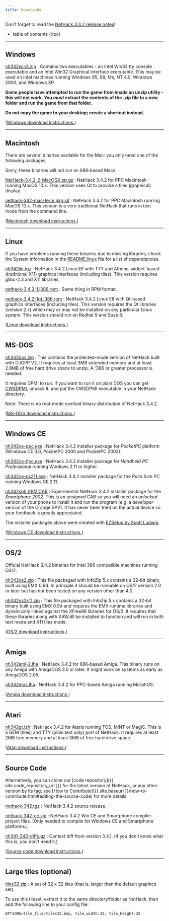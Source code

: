 ```yaml
---
title: Downloads
---
```

Don't forget to read the [NetHack 3.4.2 release notes](release.html)!

* table of contents
{:toc}

---

## Windows

[nh342win3.zip](http://sourceforge.net/projects/nethack/files/nethack/3.4.2/nh342win3.zip/download)
: Contains two executables - an Intel Win32 tty console executable and an Intel Win32 Graphical Interface executable.  This may be used on Intel machines running Windows 95, 98, Me, NT 4.0, Windows 2000, and Windows XP.

**Some people have attempted to run the game from *inside* an unzip utility - this will not work.  You *must* extract the contents of the .zip file to a new folder and run the game from that folder.**

**Do not copy the game to your desktop; create a shortcut instead.**

([Windows download instructions.](ports/download-win.html))

---

## Macintosh

There are several binaries available for the Mac: you only need one of the following packages.

Sorry, these binaries will not run on 68K-based Macs.

[NetHack-3.4.2-2-MacOSX.tar.gz](http://sourceforge.net/projects/nethack/files/nethack/3.4.2/NetHack-3.4.2-2-MacOSX.tar.gz/download)
: NetHack 3.4.2 for PPC Macintosh running MacOS 10.x.  This version uses Qt to provide a tiles (graphical) display.

[nethack-342-mac-term.pkg.sit](http://sourceforge.net/projects/nethack/files/nethack/3.4.2/nethack-342-mac-term.pkg.sit/download)
: NetHack 3.4.2 for PPC Macintosh running MacOS 10.x.  This version is a very traditional NetHack that runs in text mode from the command line.

([Macintosh download instructions.](ports/download-mac.html))

---

## Linux

If you have problems running these binaries due to missing libraries, check the System information in the [README.linux](#TODO) file for a list of dependencies.

[nh342lin.tgz](http://sourceforge.net/projects/nethack/files/nethack/3.4.2/nh342lin.tgz/download)
: NetHack 3.4.2 Linux Elf with TTY and Athena-widget-based (traditional X11) graphics interfaces (including tiles).  This version requires glibc-2.3 and X11 libraries.

[nethack-3.4.2-1.i386.rpm](http://sourceforge.net/projects/nethack/files/nethack/3.4.2/nethack-3.4.2-1.i386.rpm/download)
: Same thing in RPM format.

[nethack-3.4.2-1qt.i386.rpm](http://sourceforge.net/projects/nethack/files/nethack/3.4.2/nethack-3.4.2-1qt.i386.rpm/download)
: NetHack 3.4.2 Linux Elf with Qt-based graphics interfaces (including tiles).  This version requires the Qt libraries (version 2.x) which may or may not be installed on any particular Linux system.  This version should run on Redhat 9 and Suse 8.

([Linux download instructions.](ports/download-linux.html))

---

## MS-DOS

[nh342dos.zip](http://sourceforge.net/projects/nethack/files/nethack/3.4.2/nh342dos.zip/download)
: This contains the protected-mode version of NetHack built with DJGPP V2.  It requires at least 3MB extended memory and at least 2.8MB of free hard drive space to unzip.  A '386 or greater processor is needed.

It requires DPMI to run.  If you want to run it on plain DOS you can get [CWSDPMI](http://www.delorie.com/djgpp/dl/ofc/simtel/v2misc/csdpmi5b.zip), unpack it, and put the CWSDPMI executable in your NetHack directory.

Note: There is no real-mode overlaid binary distribution of NetHack 3.4.2.

([MS-DOS download instructions.](ports/download-msdos.html))

---

## Windows CE

[nh342ce-ppc.exe](http://sourceforge.net/projects/nethack/files/nethack/3.4.2/nh342ce-ppc.exe/download)
: NetHack 3.4.2 installer package for *PocketPC* platform (Windows CE 3.0, PocketPC 2000 and PocketPC 2002).

[nh342ce-hpc.exe](http://sourceforge.net/projects/nethack/files/nethack/3.4.2/nh342ce-hpc.exe/download)
: NetHack 3.4.2 installer package for *Handheld PC Professional* running Windows 2.11 or higher.

[nh342ce-ps211.exe](http://sourceforge.net/projects/nethack/files/nethack/3.4.2/nh342ce-ps211.exe/download)
: NetHack 3.4.2 installer package for the *Palm Size PC* running Windows CE 2.11.

[nh342sph.ARM.CAB](http://sourceforge.net/projects/nethack/files/nethack/3.4.2/nh342sph.ARM.CAB/download)
: Experimental NetHack 3.4.2 installer package for the *Smartphone 2002*.  This is an *unsigned* CAB so you will need an *unlocked* version of your phone to install it and run the program (e.g. a *developer* version of the Orange SPV).  It has never been tried on the actual device so your feedback is greatly appreciated.

The installer packages above were created with [EZSetup by Scott Ludwig](http://www.scottlu.com/Content/EZSetup.html).

([Windows CE download instructions.](ports/download-wince.html))

---

## OS/2

Official NetHack 3.4.2 binaries for Intel 386 compatible machines running OS/2.

[nh342os2.zip](http://sourceforge.net/projects/nethack/files/nethack/3.4.2/nh342os2.zip/download)
: This file packaged with InfoZip 5.x contains a 32-bit binary built using EMX 0.9d.  In principle it should be runnable on OS/2 version 2.0 or later but has not been tested on any version other than 4.0.

[nh342os2x11.zip](http://sourceforge.net/projects/nethack/files/nethack/3.4.2/nh342os2x11.zip/download)
: This file packaged with InfoZip 5.x contains a 32-bit binary built using EMX 0.9d and requires the EMX runtime libraries and dynamically linked against the XFree86 libraries for OS/2.  It requires that these libraries along with XAW.dll be installed to function and will run in both text mode and X11 tiles mode.

([OS/2 download instructions.](ports/download-os2.html))

---

## Amiga

[nh342ami-2.lha](http://sourceforge.net/projects/nethack/files/nethack/3.4.2/nh342ami-2.lha/download)
: NetHack 3.4.2 for 68K-based Amiga.  This binary runs on any Amiga with AmigaDOS 3.0 or later.  It might work on systems as early as AmigaDOS 2.05.

[nh342mos.lha](http://sourceforge.net/projects/nethack/files/nethack/3.4.2/nh342mos.lha/download)
: NetHack 3.4.2 for PPC-based Amiga running MorphOS.

([Amiga download instructions.](ports/download-amiga.html))

---

## Atari

[nh342gt.lzh](http://sourceforge.net/projects/nethack/files/nethack/3.4.2/nh342gt.lzh/download)
: NetHack 3.4.2 for Ataris running TOS, MiNT or MagiC.  This is a GEM (tiles) and TTY (plain text only) port of NetHack.  It requires at least 2MB free memory and at least 3MB of free hard drive space.

([Atari download instructions.](ports/download-atari.html))

---

## Source Code

Alternatively, you can clone our [code repository]({{ site.code_repository_url }}) for the latest version of NetHack, or any other version by its tag; see [How to Contribute]({{ site.baseurl }}/how-to-contribute.html#editing-the-source-code) for more details.

[nethack-342.tgz](http://sourceforge.net/projects/nethack/files/nethack/3.4.2/nethack-342.tgz/download)
: NetHack 3.4.2 source release.

[nethack-342-ce.zip](http://sourceforge.net/projects/nethack/files/nethack/3.4.2/nethack-342-ce.zip/download)
: NetHack 3.4.2 Win CE and Smartphone compiler project files.  (Only needed to compile for Windows CE and Smartphone platforms.)

[nh341-342-diffs.gz](http://sourceforge.net/projects/nethack/files/nethack/3.4.2/nh341-342-diffs.gz/download)
: Context diff from version 3.4.1.  (If you don't know what this is, you don't need it.)

([Source code download instructions.](download-src.html))

---

## Large tiles (optional)

[tiles32.zip](#TODO)
: A set of 32 x 32 tiles (that is, larger than the default graphics set).

To use this tileset, extract it to the same directory/folder as NetHack, then add the following line to your config file:

```
OPTIONS=tile_file:tiles32.bmp, tile_width:32, tile_height:32
```
